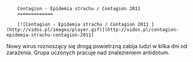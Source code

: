 
        Contagion - Epidemia strachu / Contagion 2011 
        =============
        
        [![Contagion - Epidemia strachu / Contagion 2011 ](http://vidos.pl/images/player.gif)](http://vidos.pl/contagion-epidemia-strachu-contagion-2011)
        
        
 Nowy wirus roznoszący się drogą powietrzną zabija ludzi w kilka dni od zarażenia. Grupa uczonych pracuje nad znalezieniem antidotum.
    